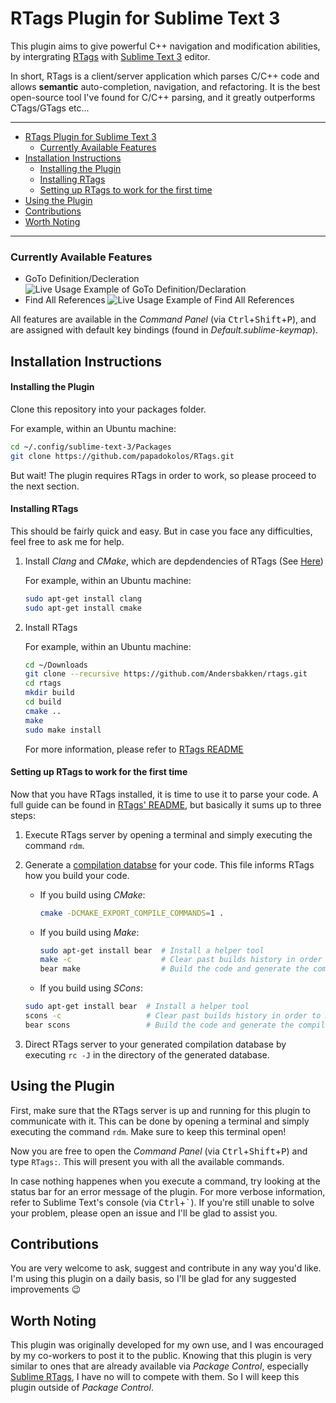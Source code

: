 # RTags Plugin for Sublime Text 3
This plugin aims to give powerful C++ navigation and modification abilities, by intergrating [RTags](https://github.com/Andersbakken/rtags) with [Sublime Text 3](https://www.sublimetext.com/) editor.

In short, RTags is a client/server application which parses C/C++ code and allows __semantic__ auto-completion, navigation, and refactoring. It is the best open-source tool I've found for C/C++ parsing, and it greatly outperforms CTags/GTags etc...

----

- [RTags Plugin for Sublime Text 3](#rtags-plugin-for-sublime-text-3)
  - [Currently Available Features](#currently-available-features)
- [Installation Instructions](#installation-instructions)
    - [Installing the Plugin](#installing-the-plugin)
    - [Installing RTags](#installing-rtags)
    - [Setting up RTags to work for the first time](#setting-up-rtags-to-work-for-the-first-time)
- [Using the Plugin](#using-the-plugin)
- [Contributions](#contributions)
- [Worth Noting](#worth-noting)

----

### Currently Available Features
- GoTo Definition/Decleration
  ![Live Usage Example of GoTo Definition/Declaration](https://github.com/papadokolos/RTags/blob/master/GIF%20Examples/goto-definition.gif)
- Find All References
  ![Live Usage Example of Find All References](https://github.com/papadokolos/RTags/blob/master/GIF%20Examples/find-all-references.gif)

All features are available in the _Command Panel_ (via <kbd>Ctrl</kbd>+<kbd>Shift</kbd>+<kbd>P</kbd>), and are assigned with default key bindings (found in _Default.sublime-keymap_).

## Installation Instructions
#### Installing the Plugin
Clone this repository into your packages folder.
   
For example, within an Ubuntu machine:
```bash
cd ~/.config/sublime-text-3/Packages
git clone https://github.com/papadokolos/RTags.git
```

But wait! The plugin requires RTags in order to work, so please proceed to the next section.

#### Installing RTags
This should be fairly quick and easy. But in case you face any difficulties, feel free to ask me for help.

1. Install _Clang_ and _CMake_, which are depdendencies of RTags (See [Here](https://github.com/Andersbakken/rtags#installing-rtags))

   For example, within an Ubuntu machine:
   ```bash
   sudo apt-get install clang
   sudo apt-get install cmake
   ```
2. Install RTags

   For example, within an Ubuntu machine:
   ```bash
   cd ~/Downloads
   git clone --recursive https://github.com/Andersbakken/rtags.git
   cd rtags
   mkdir build
   cd build
   cmake ..
   make
   sudo make install
   ```
   For more information, please refer to [RTags README](https://github.com/Andersbakken/rtags#installing-rtags)

#### Setting up RTags to work for the first time
Now that you have RTags installed, it is time to use it to parse your code. A full guide can be found in [RTags' README](https://github.com/Andersbakken/rtags#setup), but basically it sums up to three steps:
1. Execute RTags server by opening a terminal and simply executing the command `rdm`.
2. Generate a [compilation databse](https://clang.llvm.org/docs/JSONCompilationDatabase.html) for your code. This file informs RTags how you build your code.

   - If you build using _CMake_:
     ```bash
     cmake -DCMAKE_EXPORT_COMPILE_COMMANDS=1 .
     ```
   
   - If you build using _Make_:
     ```bash
     sudo apt-get install bear  # Install a helper tool
     make -c                    # Clear past builds history in order to make a full build
     bear make                  # Build the code and generate the compilation database
     ```
     
    - If you build using _SCons_:
     ```bash
     sudo apt-get install bear  # Install a helper tool
     scons -c                   # Clear past builds history in order to make a full build
     bear scons                 # Build the code and generate the compilation database
     ```
3. Direct RTags server to your generated compilation database by executing `rc -J` in the directory of the generated database.

## Using the Plugin
First, make sure that the RTags server is up and running for this plugin to communicate with it. This can be done by opening a terminal and simply executing the command `rdm`. Make sure to keep this terminal open!

Now you are free to open the _Command Panel_ (via <kbd>Ctrl</kbd>+<kbd>Shift</kbd>+<kbd>P</kbd>) and type `RTags:`. This will present you with all the available commands.

In case nothing happenes when you execute a command, try looking at the status bar for an error message of the plugin. For more verbose information, refer to Sublime Text's console (via <kbd>Ctrl</kbd>+<kbd>`</kbd>). If you're still unable to solve your problem, please open an issue and I'll be glad to assist you.

## Contributions
You are very welcome to ask, suggest and contribute in any way you'd like. I'm using this plugin on a daily basis, so I'll be glad for any suggested improvements :wink:

## Worth Noting
This plugin was originally developed for my own use, and I was encouraged by my co-workers to post it to the public. Knowing that this plugin is very similar to ones that are already available via _Package Control_, especially [Sublime RTags](https://github.com/rampage644/sublime-rtags), I have no will to compete with them. So I will keep this plugin outside of _Package Control_.
